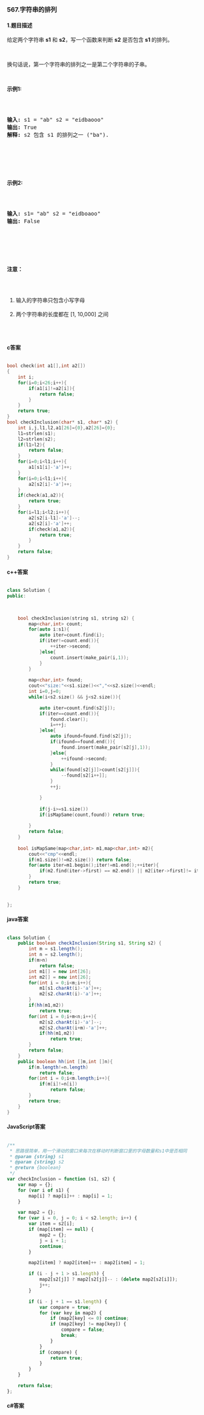 ### 567.字符串的排列

#### 1.题目描述

<p>给定两个字符串&nbsp;<strong>s1</strong>&nbsp;和&nbsp;<strong>s2</strong>，写一个函数来判断 <strong>s2</strong> 是否包含 <strong>s1&nbsp;</strong>的排列。</p><br/><p>换句话说，第一个字符串的排列之一是第二个字符串的子串。</p><br/><p><strong>示例1:</strong></p><br/><pre><br/><strong>输入: </strong>s1 = &quot;ab&quot; s2 = &quot;eidbaooo&quot;<br/><strong>输出: </strong>True<br/><strong>解释:</strong> s2 包含 s1 的排列之一 (&quot;ba&quot;).<br/></pre><br/><p>&nbsp;</p><br/><p><strong>示例2:</strong></p><br/><pre><br/><strong>输入: </strong>s1= &quot;ab&quot; s2 = &quot;eidboaoo&quot;<br/><strong>输出:</strong> False<br/></pre><br/><p>&nbsp;</p><br/><p><strong>注意：</strong></p><br/><ol><br/>	<li>输入的字符串只包含小写字母</li><br/>	<li>两个字符串的长度都在 [1, 10,000] 之间</li><br/></ol><br/>

#### c答案

```c

bool check(int a1[],int a2[])
{
    int i;
    for(i=0;i<26;i++){
        if(a1[i]!=a2[i]){
            return false;
        }
    }
    return true;
}
bool checkInclusion(char* s1, char* s2) {
    int i,j,l1,l2,a1[26]={0},a2[26]={0};
    l1=strlen(s1);
    l2=strlen(s2);
    if(l1>l2){
        return false;
    }
    for(i=0;i<l1;i++){
        a1[s1[i]-'a']++;
    }
    for(i=0;i<l1;i++){
        a2[s2[i]-'a']++;
    }
    if(check(a1,a2)){
        return true;
    }
    for(i=l1;i<l2;i++){
        a2[s2[i-l1]-'a']--;
        a2[s2[i]-'a']++;
        if(check(a1,a2)){
            return true;
        }
    }
    return false;
}

```

#### c++答案

```c++

class Solution {
public:
    

    
    bool checkInclusion(string s1, string s2) {
        map<char,int> count;
        for(auto i:s1){
            auto iter=count.find(i);
            if(iter!=count.end()){
                ++iter->second;
            }else{
                count.insert(make_pair(i,1));
            }
        }
        
        map<char,int> found;
        cout<<"size:"<<s1.size()<<","<<s2.size()<<endl;
        int i=0,j=0;
        while(i<s2.size() && j<s2.size()){

            auto iter=count.find(s2[j]);
            if(iter==count.end()){
                found.clear();
                i=++j;
            }else{
                auto ifound=found.find(s2[j]);
                if(ifound==found.end()){
                    found.insert(make_pair(s2[j],1));
                }else{
                    ++ifound->second;
                }
                while(found[s2[j]]>count[s2[j]]){
                    --found[s2[i++]];
                }
                ++j;

            }
            
            if(j-i>=s1.size())
            if(isMapSame(count,found)) return true;
            
        }
        return false;
    }
    
    bool isMapSame(map<char,int> m1,map<char,int> m2){
        cout<<"cmp"<<endl;
        if(m1.size()!=m2.size()) return false;
        for(auto iter=m1.begin();iter!=m1.end();++iter){
            if(m2.find(iter->first) == m2.end() || m2[iter->first]!= iter->second) return false;
        }
        return true;
    }
    
    
};

```

#### java答案

```java

class Solution {
    public boolean checkInclusion(String s1, String s2) {
        int m = s1.length();
        int n = s2.length();
        if(m>n)
            return false;
        int m1[] = new int[26];
        int m2[] = new int[26];
        for(int i = 0;i<m;i++){
            m1[s1.charAt(i)-'a']++;
            m2[s2.charAt(i)-'a']++;
        }
        if(hh(m1,m2))
            return true;
        for(int i = 0;i+m<n;i++){
            m2[s2.charAt(i)-'a']--;
            m2[s2.charAt(i+m)-'a']++;
            if(hh(m1,m2))
                return true;
        }
        return false;
    }
    public boolean hh(int []m,int []n){
        if(m.length!=n.length)
            return false;
        for(int i = 0;i<m.length;i++){
            if(m[i]!=n[i])
                return false;
        }
        return true;
    }
}

```

#### JavaScript答案

```javascript

/**
 * 思路很简单，用一个滑动的窗口来每次在移动时判断窗口里的字母数量和s1中是否相同
 * @param {string} s1
 * @param {string} s2
 * @return {boolean}
 */
var checkInclusion = function (s1, s2) {
    var map = {};
    for (var i of s1) {
        map[i] ? map[i]++ : map[i] = 1;
    }

    var map2 = {};
    for (var i = 0, j = 0; i < s2.length; i++) {
        var item = s2[i];
        if (map[item] == null) {
            map2 = {};
            j = i + 1;
            continue;
        }

        map2[item] ? map2[item]++ : map2[item] = 1;

        if (i - j + 1 > s1.length) {
            map2[s2[j]] ? map2[s2[j]]-- : (delete map2[s2[i]]);
            j++;
        }

        if (i - j + 1 == s1.length) {
            var compare = true;
            for (var key in map2) {
                if (map2[key] <= 0) continue;
                if (map2[key] != map[key]) {
                    compare = false;
                    break;
                }
            }
            if (compare) {
                return true;
            }
        }
    }

    return false;
};

```

#### c#答案

```c#

